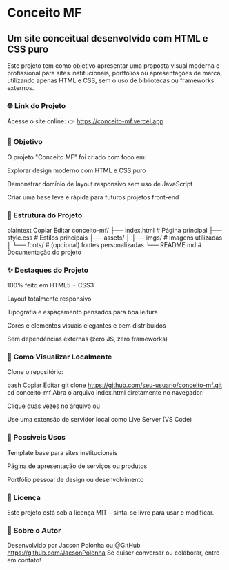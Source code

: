 # Conceito MF
## Um site conceitual desenvolvido com HTML e CSS puro

Este projeto tem como objetivo apresentar uma proposta visual moderna e profissional para sites institucionais, portfólios ou apresentações de marca, utilizando apenas HTML e CSS, sem o uso de bibliotecas ou frameworks externos.

### 🌐 Link do Projeto
Acesse o site online:
👉 https://conceito-mf.vercel.app

### 🧠 Objetivo
O projeto "Conceito MF" foi criado com foco em:

Explorar design moderno com HTML e CSS puro

Demonstrar domínio de layout responsivo sem uso de JavaScript

Criar uma base leve e rápida para futuros projetos front-end

###  📁 Estrutura do Projeto
plaintext
Copiar
Editar
conceito-mf/
├── index.html           # Página principal
├── style.css            # Estilos principais
├── assets/
│   ├── imgs/            # Imagens utilizadas
│   └── fonts/           # (opcional) fontes personalizadas
└── README.md            # Documentação do projeto
### ✨ Destaques do Projeto
100% feito em HTML5 + CSS3

Layout totalmente responsivo

Tipografia e espaçamento pensados para boa leitura

Cores e elementos visuais elegantes e bem distribuídos

Sem dependências externas (zero JS, zero frameworks)

### 📲 Como Visualizar Localmente
Clone o repositório:

bash
Copiar
Editar
git clone https://github.com/seu-usuario/conceito-mf.git
cd conceito-mf
Abra o arquivo index.html diretamente no navegador:

Clique duas vezes no arquivo
ou

Use uma extensão de servidor local como Live Server (VS Code)

### 📌 Possíveis Usos
Template base para sites institucionais

Página de apresentação de serviços ou produtos

Portfólio pessoal de design ou desenvolvimento


### 🧾 Licença
Este projeto está sob a licença MIT – sinta-se livre para usar e modificar.

### 🙋 Sobre o Autor
Desenvolvido por Jacson Polonha ou @GitHub https://github.com/JacsonPolonha
Se quiser conversar ou colaborar, entre em contato!